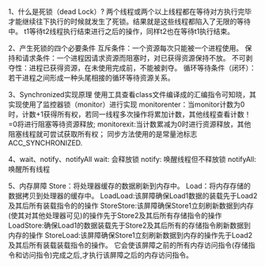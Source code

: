 1、什么是死锁（dead Lock）?
两个线程或两个以上线程都在等待对方执行完毕才能继续往下执行的时候就发生了死锁。结果就是这些线程都陷入了无限的等待中。
t1等待t2线程执行结束进行之后的操作，同样t2也在等待t1执行结束。 

2、产生死锁的四个必要条件
互斥条件：一个资源每次只能被一个进程使用。
保持和请求条件：一个进程因请求资源而阻塞时，对已获得资源保持不放。
不可剥夺性：进程已获得资源，在未使用完成前，不能被剥夺。
循环等待条件（闭环）：若干进程之间形成一种头尾相接的循环等待资源关系。

3、Synchronized实现原理
使用工具查看class文件编译成的汇编指令可知晓，其实现使用了监控器锁（monitor）进行实现
monitorenter：当monitor计数为0时，计数+1获得所有权，若同一线程多次操作将累加计数，其他线程查看计数！=0将进行阻塞等待资源释放;
monitorexit:当计数累减为0时进行资源释放，其他阻塞线程就可尝试获取所有权；
同步方法使用的是常量池标志ACC_SYNCHRONIZED.

4、wait、notify、notifyAll
wait: 会释放锁
notify: 唤醒线程但不释放锁
notifyAll: 唤醒所有线程

5、内存屏障
Store：将处理器缓存的数据刷新到内存中。
Load：将内存存储的数据拷贝到处理器的缓存中。
LoadLoad:该屏障确保Load1数据的装载先于Load2及其后所有装载指令的的操作
StoreStore:该屏障确保Store1立刻刷新数据到内存(使其对其他处理器可见)的操作先于Store2及其后所有存储指令的操作
LoadStore:确保Load1的数据装载先于Store2及其后所有的存储指令刷新数据到内存的操作
StoreLoad:该屏障确保Store1立刻刷新数据到内存的操作先于Load2及其后所有装载装载指令的操作。
它会使该屏障之前的所有内存访问指令(存储指令和访问指令)完成之后,才执行该屏障之后的内存访问指令。